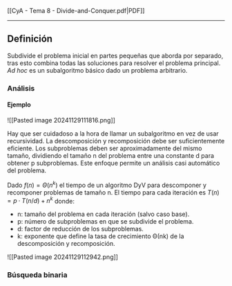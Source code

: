 [[CyA - Tema 8 - Divide-and-Conquer.pdf|PDF]]
___
## Definición
Subdivide el problema inicial en partes pequeñas que aborda por separado, tras esto combina todas las soluciones para resolver el problema principal.
*Ad hoc* es un subalgoritmo básico dado un problema arbitrario.
### Análisis
#### Ejemplo
![[Pasted image 20241129111816.png]]

Hay que ser cuidadoso a la hora de llamar un subalgoritmo en vez de usar recursividad.
La descomposición y recomposición debe ser suficientemente eficiente.
Los subproblemas deben ser aproximadamente del mismo tamaño, dividiendo el tamaño n del problema entre una constante d para obtener p subproblemas.
Este enfoque permite un análisis casi automático del problema.

Dado $f(n) = Θ(n^k)$ el tiempo de un algoritmo DyV para descomponer y recomponer problemas de tamaño n.
El tiempo para cada iteración es $T(n) = p · T(n / d) + n^k$ donde:
+ n: tamaño del problema en cada iteración (salvo caso base).
+ p: número de subproblemas en que se subdivide el problema.
+ d: factor de reducción de los subproblemas.
+ k: exponente que define la tasa de crecimiento Θ(nk) de la descomposición y recomposición.

![[Pasted image 20241129112942.png]]
### Búsqueda binaria
